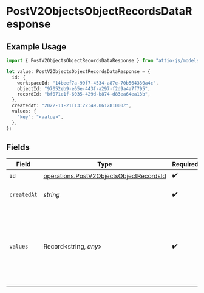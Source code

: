 # PostV2ObjectsObjectRecordsDataResponse

## Example Usage

```typescript
import { PostV2ObjectsObjectRecordsDataResponse } from "attio-js/models/operations/postv2objectsobjectrecords.js";

let value: PostV2ObjectsObjectRecordsDataResponse = {
  id: {
    workspaceId: "14beef7a-99f7-4534-a87e-70b564330a4c",
    objectId: "97052eb9-e65e-443f-a297-f2d9a4a7f795",
    recordId: "bf071e1f-6035-429d-b874-d83ea64ea13b",
  },
  createdAt: "2022-11-21T13:22:49.061281000Z",
  values: {
    "key": "<value>",
  },
};
```

## Fields

| Field                                                                                               | Type                                                                                                | Required                                                                                            | Description                                                                                         | Example                                                                                             |
| --------------------------------------------------------------------------------------------------- | --------------------------------------------------------------------------------------------------- | --------------------------------------------------------------------------------------------------- | --------------------------------------------------------------------------------------------------- | --------------------------------------------------------------------------------------------------- |
| `id`                                                                                                | [operations.PostV2ObjectsObjectRecordsId](../../models/operations/postv2objectsobjectrecordsid.md)  | :heavy_check_mark:                                                                                  | N/A                                                                                                 |                                                                                                     |
| `createdAt`                                                                                         | *string*                                                                                            | :heavy_check_mark:                                                                                  | When this record was created.                                                                       | 2022-11-21T13:22:49.061281000Z                                                                      |
| `values`                                                                                            | Record<string, *any*>                                                                               | :heavy_check_mark:                                                                                  | A record type with an attribute `api_slug` as the key, and an array of value objects as the values. |                                                                                                     |